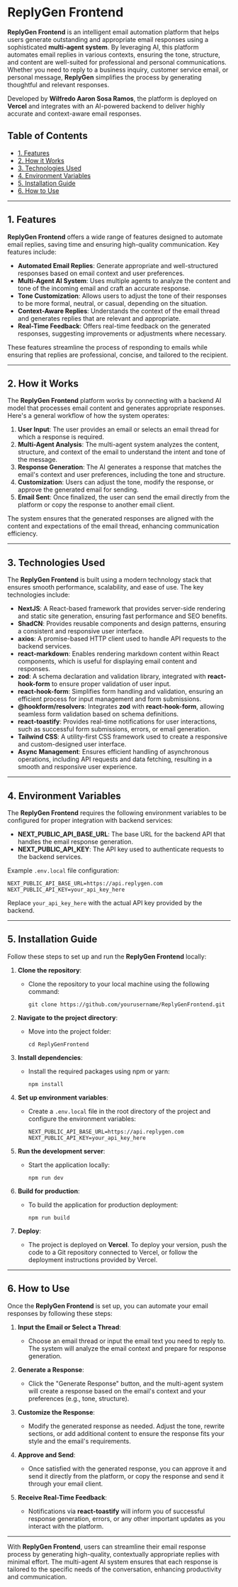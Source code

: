 # ReplyGen Frontend

**ReplyGen Frontend** is an intelligent email automation platform that helps users generate outstanding and appropriate email responses using a sophisticated **multi-agent system**. By leveraging AI, this platform automates email replies in various contexts, ensuring the tone, structure, and content are well-suited for professional and personal communications. Whether you need to reply to a business inquiry, customer service email, or personal message, **ReplyGen** simplifies the process by generating thoughtful and relevant responses.

Developed by **Wilfredo Aaron Sosa Ramos**, the platform is deployed on **Vercel** and integrates with an AI-powered backend to deliver highly accurate and context-aware email responses.

## Table of Contents

- [1. Features](#1-features)
- [2. How it Works](#2-how-it-works)
- [3. Technologies Used](#3-technologies-used)
- [4. Environment Variables](#4-environment-variables)
- [5. Installation Guide](#5-installation-guide)
- [6. How to Use](#6-how-to-use)

---

## 1. Features

**ReplyGen Frontend** offers a wide range of features designed to automate email replies, saving time and ensuring high-quality communication. Key features include:

- **Automated Email Replies**: Generate appropriate and well-structured responses based on email context and user preferences.
- **Multi-Agent AI System**: Uses multiple agents to analyze the content and tone of the incoming email and craft an accurate response.
- **Tone Customization**: Allows users to adjust the tone of their responses to be more formal, neutral, or casual, depending on the situation.
- **Context-Aware Replies**: Understands the context of the email thread and generates replies that are relevant and appropriate.
- **Real-Time Feedback**: Offers real-time feedback on the generated responses, suggesting improvements or adjustments where necessary.

These features streamline the process of responding to emails while ensuring that replies are professional, concise, and tailored to the recipient.

---

## 2. How it Works

The **ReplyGen Frontend** platform works by connecting with a backend AI model that processes email content and generates appropriate responses. Here's a general workflow of how the system operates:

1. **User Input**: The user provides an email or selects an email thread for which a response is required.
2. **Multi-Agent Analysis**: The multi-agent system analyzes the content, structure, and context of the email to understand the intent and tone of the message.
3. **Response Generation**: The AI generates a response that matches the email's context and user preferences, including the tone and structure.
4. **Customization**: Users can adjust the tone, modify the response, or approve the generated email for sending.
5. **Email Sent**: Once finalized, the user can send the email directly from the platform or copy the response to another email client.

The system ensures that the generated responses are aligned with the content and expectations of the email thread, enhancing communication efficiency.

---

## 3. Technologies Used

The **ReplyGen Frontend** is built using a modern technology stack that ensures smooth performance, scalability, and ease of use. The key technologies include:

- **NextJS**: A React-based framework that provides server-side rendering and static site generation, ensuring fast performance and SEO benefits.
- **ShadCN**: Provides reusable components and design patterns, ensuring a consistent and responsive user interface.
- **axios**: A promise-based HTTP client used to handle API requests to the backend services.
- **react-markdown**: Enables rendering markdown content within React components, which is useful for displaying email content and responses.
- **zod**: A schema declaration and validation library, integrated with **react-hook-form** to ensure proper validation of user input.
- **react-hook-form**: Simplifies form handling and validation, ensuring an efficient process for input management and form submissions.
- **@hookform/resolvers**: Integrates **zod** with **react-hook-form**, allowing seamless form validation based on schema definitions.
- **react-toastify**: Provides real-time notifications for user interactions, such as successful form submissions, errors, or email generation.
- **Tailwind CSS**: A utility-first CSS framework used to create a responsive and custom-designed user interface.
- **Async Management**: Ensures efficient handling of asynchronous operations, including API requests and data fetching, resulting in a smooth and responsive user experience.

---

## 4. Environment Variables

The **ReplyGen Frontend** requires the following environment variables to be configured for proper integration with backend services:

- **NEXT_PUBLIC_API_BASE_URL**: The base URL for the backend API that handles the email response generation.
- **NEXT_PUBLIC_API_KEY**: The API key used to authenticate requests to the backend services.

Example `.env.local` file configuration:

```env
NEXT_PUBLIC_API_BASE_URL=https://api.replygen.com
NEXT_PUBLIC_API_KEY=your_api_key_here
```


Replace `your_api_key_here` with the actual API key provided by the backend.

---

## 5. Installation Guide

Follow these steps to set up and run the **ReplyGen Frontend** locally:

1. **Clone the repository**:
   - Clone the repository to your local machine using the following command:
     ```
     git clone https://github.com/yourusername/ReplyGenFrontend.git
     ```

2. **Navigate to the project directory**:
   - Move into the project folder:
     ```
     cd ReplyGenFrontend
     ```

3. **Install dependencies**:
   - Install the required packages using npm or yarn:
     ```
     npm install
     ```

4. **Set up environment variables**:
   - Create a `.env.local` file in the root directory of the project and configure the environment variables:
     ```
     NEXT_PUBLIC_API_BASE_URL=https://api.replygen.com
     NEXT_PUBLIC_API_KEY=your_api_key_here
     ```

5. **Run the development server**:
   - Start the application locally:
     ```
     npm run dev
     ```

6. **Build for production**:
   - To build the application for production deployment:
     ```
     npm run build
     ```

7. **Deploy**:
   - The project is deployed on **Vercel**. To deploy your version, push the code to a Git repository connected to Vercel, or follow the deployment instructions provided by Vercel.

---

## 6. How to Use

Once the **ReplyGen Frontend** is set up, you can automate your email responses by following these steps:

1. **Input the Email or Select a Thread**:
   - Choose an email thread or input the email text you need to reply to. The system will analyze the email context and prepare for response generation.

2. **Generate a Response**:
   - Click the "Generate Response" button, and the multi-agent system will create a response based on the email's context and your preferences (e.g., tone, structure).

3. **Customize the Response**:
   - Modify the generated response as needed. Adjust the tone, rewrite sections, or add additional content to ensure the response fits your style and the email's requirements.

4. **Approve and Send**:
   - Once satisfied with the generated response, you can approve it and send it directly from the platform, or copy the response and send it through your email client.

5. **Receive Real-Time Feedback**:
   - Notifications via **react-toastify** will inform you of successful response generation, errors, or any other important updates as you interact with the platform.

---

With **ReplyGen Frontend**, users can streamline their email response process by generating high-quality, contextually appropriate replies with minimal effort. The multi-agent AI system ensures that each response is tailored to the specific needs of the conversation, enhancing productivity and communication.
